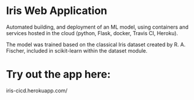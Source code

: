 # Iris Web Application

Automated building, and deployment of an ML model, using containers and services hosted in the cloud (python, Flask, docker, Travis CI, Heroku).

The model was trained based on the classical Iris dataset created by R. A. Fischer, included in scikit-learn within the dataset module.

# Try out the app here:
iris-cicd.herokuapp.com/
